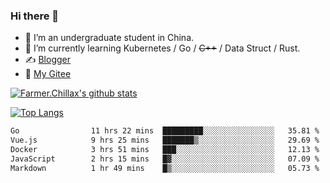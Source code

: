 ### Hi there 👋

- 🔭 I’m an undergraduate student in China.
- 🌱 I’m currently learning Kubernetes / Go / ~~C++~~ / Data Struct / Rust.
- ✍️ [Blogger](https://blog.farmer233.top)
- 🤔 [My Gitee](https://gitee.com/Farmer-chong)


[![Farmer.Chillax's github stats](https://github-readme-stats.vercel.app/api?username=FarmerChillax)](https://github.com/anuraghazra/github-readme-stats)

[![Top Langs](https://github-readme-stats.vercel.app/api/top-langs/?username=FarmerChillax&layout=compact&hide=html,css,javascript)](https://github.com/anuraghazra/github-readme-stats)


<a href="https://wakatime.com/@Farmer"> </a>
          <!--START_SECTION:waka-->

```txt
Go                11 hrs 22 mins  █████████░░░░░░░░░░░░░░░░   35.81 %
Vue.js            9 hrs 25 mins   ███████▒░░░░░░░░░░░░░░░░░   29.69 %
Docker            3 hrs 51 mins   ███░░░░░░░░░░░░░░░░░░░░░░   12.13 %
JavaScript        2 hrs 15 mins   █▓░░░░░░░░░░░░░░░░░░░░░░░   07.09 %
Markdown          1 hr 49 mins    █▒░░░░░░░░░░░░░░░░░░░░░░░   05.73 %
```

<!--END_SECTION:waka-->



<!--
**Farmer-chong/Farmer-chong** is a ✨ _special_ ✨ repository because its `README.md` (this file) appears on your GitHub profile.

Here are some ideas to get you started:

- 🔭 I’m currently working on ...
- 🌱 I’m currently learning ...
- 👯 I’m looking to collaborate on ...
- 🤔 I’m looking for help with ...
- 💬 Ask me about ...
- 📫 How to reach me: ...
- 😄 Pronouns: ...
- ⚡ Fun fact: ...
-->
